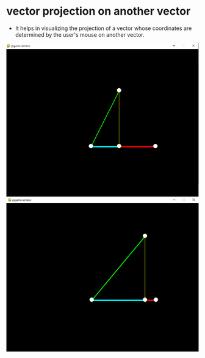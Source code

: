 # vector projection on another vector
- It helps in visualizing the projection of a vector whose coordinates are determined by the user's mouse on another vector. 


![image 1](https://github.com/saksham-kumar-14/scalar-projection/blob/master/scalar_projection_1.png)
![image 2](https://github.com/saksham-kumar-14/scalar-projection/blob/master/scalar_projection_2.png)

